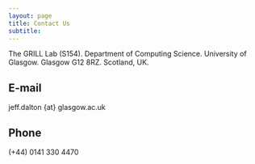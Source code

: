 ```yaml
---
layout: page
title: Contact Us
subtitle: 
---
```


The GRILL Lab (S154). 
Department of Computing Science. 
University of Glasgow. 
Glasgow G12 8RZ. 
Scotland, UK. 

## E-mail 
jeff.dalton {at} glasgow.ac.uk

## Phone
(+44) 0141 330 4470 
